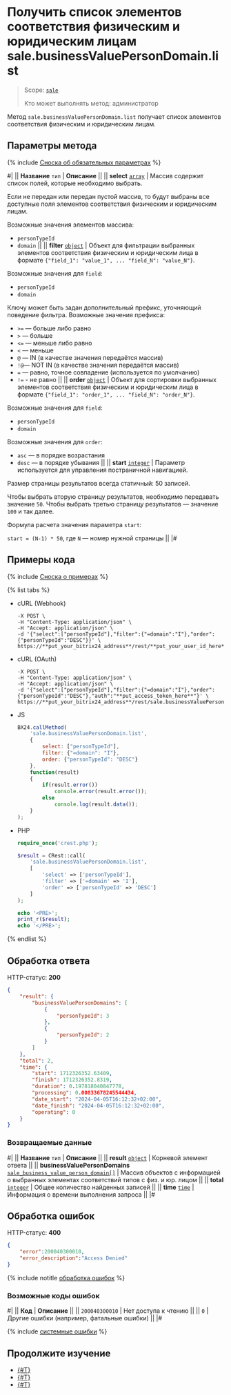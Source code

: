 # Получить список элементов соответствия физическим и юридическим лицам sale.businessValuePersonDomain.list

> Scope: [`sale`](../../scopes/permissions.md)
>
> Кто может выполнять метод: администратор

Метод `sale.businessValuePersonDomain.list` получает список элементов соответствия физическим и юридическим лицам. 

## Параметры метода

{% include [Сноска об обязательных параметрах](../../../_includes/required.md) %}

#|
|| **Название**
`тип` | **Описание** ||
|| **select**
[`array`](../../data-types.md) | Массив содержит список полей, которые необходимо выбрать.

Если не передан или передан пустой массив, то будут выбраны все доступные поля элементов соответствия физическим и юридическим лицам.

Возможные значения элементов массива:
- `personTypeId`
- `domain` ||
|| **filter**
[`object`](../../data-types.md) | Объект для фильтрации выбранных элементов соответствия физическим и юридическим лица в формате `{"field_1": "value_1", ... "field_N": "value_N"}`.

Возможные значения для `field`:
- `personTypeId`
- `domain` 

Ключу может быть задан дополнительный префикс, уточняющий поведение фильтра. Возможные значения префикса:
- `>=` — больше либо равно
- `>` — больше
- `<=` — меньше либо равно
- `<` — меньше
- `@` — IN (в качестве значения передаётся массив)
- `!@`— NOT IN (в качестве значения передаётся массив)
- `=` — равно, точное совпадение (используется по умолчанию)
- `!=` - не равно ||
|| **order**
[`object`](../../data-types.md) | Объект для сортировки выбранных элементов соответствия физическим и юридическим лица в формате `{"field_1": "order_1", ... "field_N": "order_N"}`.

Возможные значения для `field`:
- `personTypeId`
- `domain` 

Возможные значения для `order`:
- `asc` — в порядке возрастания
- `desc` — в порядке убывания ||
|| **start**
[`integer`](../../data-types.md) | Параметр используется для управления постраничной навигацией.

Размер страницы результатов всегда статичный: 50 записей.

Чтобы выбрать вторую страницу результатов, необходимо передавать значение `50`. Чтобы выбрать третью страницу результатов — значение `100` и так далее.

Формула расчета значения параметра `start`:

`start = (N-1) * 50`, где `N` — номер нужной страницы ||
|#

## Примеры кода

{% include [Сноска о примерах](../../../_includes/examples.md) %}

{% list tabs %}

- cURL (Webhook)

    ```curl
    -X POST \
    -H "Content-Type: application/json" \
    -H "Accept: application/json" \
    -d '{"select":["personTypeId"],"filter":{"=domain":"I"},"order":{"personTypeId":"DESC"}}' \
    https://**put_your_bitrix24_address**/rest/**put_your_user_id_here**/**put_your_webhook_here**/sale.businessValuePersonDomain.list
    ```

- cURL (OAuth)

    ```curl
    -X POST \
    -H "Content-Type: application/json" \
    -H "Accept: application/json" \
    -d '{"select":["personTypeId"],"filter":{"=domain":"I"},"order":{"personTypeId":"DESC"},"auth":"**put_access_token_here**"}' \
    https://**put_your_bitrix24_address**/rest/sale.businessValuePersonDomain.list
    ```

- JS

    ```js
    BX24.callMethod(
        'sale.businessValuePersonDomain.list',
        {
            select: ["personTypeId"],
            filter: {"=domain": "I"},
            order: {"personTypeId": "DESC"}
        }, 
        function(result)
        {
            if(result.error())
                console.error(result.error());
            else
                console.log(result.data());
        }
    );
    ```

- PHP

    ```php
    require_once('crest.php');

    $result = CRest::call(
        'sale.businessValuePersonDomain.list',
        [
            'select' => ['personTypeId'],
            'filter' => ['=domain' => 'I'],
            'order' => ['personTypeId' => 'DESC']
        ]
    );

    echo '<PRE>';
    print_r($result);
    echo '</PRE>';
    ```

{% endlist %}

## Обработка ответа

HTTP-статус: **200**

```json
{
    "result": {
        "businessValuePersonDomains": [
            {
                "personTypeId": 3
            },
            {
                "personTypeId": 2
            }
        ]
    },
    "total": 2,
    "time": {
        "start": 1712326352.63409,
        "finish": 1712326352.8319,
        "duration": 0.197818040847778,
        "processing": 0.00833678245544434,
        "date_start": "2024-04-05T16:12:32+02:00",
        "date_finish": "2024-04-05T16:12:32+02:00",
        "operating": 0
    }
}
```

### Возвращаемые данные

#|
|| **Название**
`тип` | **Описание** ||
|| **result**
[`object`](../../data-types.md) | Корневой элемент ответа ||
|| **businessValuePersonDomains**
[`sale_business_value_person_domain[]`](../data-types.md) | Массив объектов с информацией о выбранных элементах соответствий типов с физ. и юр. лицом ||
|| **total**
[`integer`](../../data-types.md) | Общее количество найденных записей ||
|| **time**
[`time`](../../data-types.md) | Информация о времени выполнения запроса ||
|#

## Обработка ошибок

HTTP-статус: **400**

```json
{
    "error":200040300010,
    "error_description":"Access Denied"
}
```

{% include notitle [обработка ошибок](../../../_includes/error-info.md) %}

### Возможные коды ошибок

#|
|| **Код** | **Описание** ||
|| `200040300010` | Нет доступа к чтению ||
|| `0` | Другие ошибки (например, фатальные ошибки) ||
|#

{% include [системные ошибки](../../../_includes/system-errors.md) %}

## Продолжите изучение 

- [{#T}](./sale-business-value-person-domain-add.md)
- [{#T}](./sale-business-value-person-domain-delete-by-filter.md)
- [{#T}](./sale-business-value-person-domain-get-fields.md)